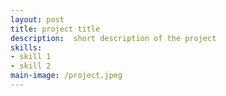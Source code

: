 ```yaml
---
layout: post
title: project title
description:  short description of the project
skills: 
- skill 1
- skill 2
main-image: /project.jpeg 
---
```

